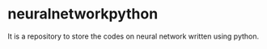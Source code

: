 # neuralnetworkpython
It is  a repository to store the codes on neural network written using python.
